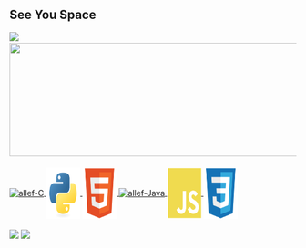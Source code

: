 ## See You Space

<div >
  <a href="https://github.com/allefbcc">
  <img height="200em" src="https://github-readme-stats.vercel.app/api?username=allefbcc&show_icons=true&theme=radical&include_all_commits=true&count_private=true"/>
  <img height="200em" width="1000em" src="https://github-readme-stats.vercel.app/api/top-langs/?username=allefbcc&layout=compact&langs_count=6&theme=dark"/>  
</div>

<div style="display: inline_block"><br>

  <img align="center" alt="allef-C" height="90" width="60" src="https://cdn.jsdelivr.net/gh/devicons/devicon/icons/c/c-original.svg"/>  
  <img align="center" alt="allef-Python" height="90" width="60" src="https://raw.githubusercontent.com/devicons/devicon/master/icons/python/python-original.svg">
  <img align="center" alt="allef-HTML" height="90" width="60" src="https://raw.githubusercontent.com/devicons/devicon/master/icons/html5/html5-original.svg">
  <img align="center" alt="allef-Java" height="90" width="60" src="https://cdn.jsdelivr.net/gh/devicons/devicon/icons/java/java-original-wordmark.svg">
  <img align="center" alt="allef-Js" height="90" width="60" src="https://raw.githubusercontent.com/devicons/devicon/master/icons/javascript/javascript-plain.svg">
  <img align="center" alt="allef-CSS" height="90" width="60" src="https://raw.githubusercontent.com/devicons/devicon/master/icons/css3/css3-original.svg">
</div>

####

<div> 

  <a href = "mailto:allefbcc@gmail.com"><img src="https://img.shields.io/badge/Gmail-D14836?style=for-the-badge&logo=gmail&logoColor=white"></a>
  <a href="https://instagram.com/allef_allen" target="_blank"><img src="https://img.shields.io/badge/-Instagram-%23E4405F?style=for-the-badge&logo=instagram&logoColor=white" target="_blank"></a>
</div>

  

 
